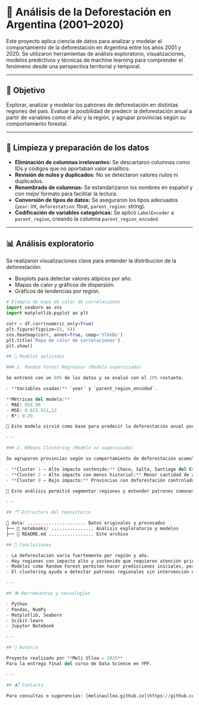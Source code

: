 # 🌳 Análisis de la Deforestación en Argentina (2001–2020)

Este proyecto aplica ciencia de datos para analizar y modelar el comportamiento de la deforestación en Argentina entre los años 2001 y 2020. Se utilizaron herramientas de análisis exploratorio, visualizaciones, modelos predictivos y técnicas de machine learning para comprender el fenómeno desde una perspectiva territorial y temporal.

---

## 📌 Objetivo

Explorar, analizar y modelar los patrones de deforestación en distintas regiones del país. Evaluar la posibilidad de predecir la deforestación anual a partir de variables como el año y la región, y agrupar provincias según su comportamiento forestal.

---

## 🧹 Limpieza y preparación de los datos

- **Eliminación de columnas irrelevantes:** Se descartaron columnas como IDs y códigos que no aportaban valor analítico.
- **Revisión de nulos y duplicados:** No se detectaron valores nulos ni duplicados.
- **Renombrado de columnas:** Se estandarizaron los nombres en español y con mejor formato para facilitar la lectura.
- **Conversión de tipos de datos:** Se aseguraron los tipos adecuados (`year`: int, `deforestation`: float, `parent_region`: string).
- **Codificación de variables categóricas:** Se aplicó `LabelEncoder` a `parent_region`, creando la columna `parent_region_encoded`.

---

## 📊 Análisis exploratorio

Se realizaron visualizaciones clave para entender la distribución de la deforestación:

- Boxplots para detectar valores atípicos por año.
- Mapas de calor y gráficos de dispersión.
- Gráficos de tendencias por región.

```python
# Ejemplo de mapa de calor de correlaciones
import seaborn as sns
import matplotlib.pyplot as plt

corr = df.corr(numeric_only=True)
plt.figure(figsize=(8, 6))
sns.heatmap(corr, annot=True, cmap='YlGnBu')
plt.title('Mapa de calor de correlaciones')
plt.show()

## 🤖 Modelos aplicados

### 1. Random Forest Regressor (Modelo supervisado)

Se entrenó con un 80% de los datos y se evaluó con el 20% restante.

- **Variables usadas:** `year` y `parent_region_encoded`.

**Métricas del modelo:**
- MAE: 658.06  
- MSE: 8.625.511,13  
- R²: 0.29

📌 Este modelo sirvió como base para predecir la deforestación anual por región, aunque aún con margen de mejora.

---

### 2. KMeans Clustering (Modelo no supervisado)

Se agruparon provincias según su comportamiento de deforestación acumulada y promedio:

- **Cluster 1 – Alto impacto sostenido:** Chaco, Salta, Santiago del Estero.
- **Cluster 2 – Alto impacto con menos historial:** Menor cantidad de años registrados.
- **Cluster 0 – Bajo impacto:** Provincias con deforestación controlada.

📌 Este análisis permitió segmentar regiones y entender patrones comunes de forma automática.

---

## 🗂️ Estructura del repositorio

📁 data/ ...................... Datos originales y procesados
├── 📁 notebooks/ ................ Análisis exploratorio y modelos
├── 📄 README.md ................. Este archivo

## 🧠 Conclusiones

- La deforestación varía fuertemente por región y año.
- Hay regiones con impacto alto y sostenido que requieren atención prioritaria.
- Modelos como Random Forest permiten hacer predicciones iniciales, pero requieren más variables.
- El clustering ayuda a detectar patrones regionales sin intervención manual.

---

## 🛠️ Herramientas y tecnologías

- Python  
- Pandas, NumPy  
- Matplotlib, Seaborn  
- Scikit-learn  
- Jupyter Notebook

---

## 👤 Autor/a

Proyecto realizado por **Meli Ulloa – 2025**  
Para la entrega final del curso de Data Science en YPF.

---

## 📬 Contacto

Para consultas o sugerencias: [melinaulloa.github.io](https://github.com/melinaulloa)
